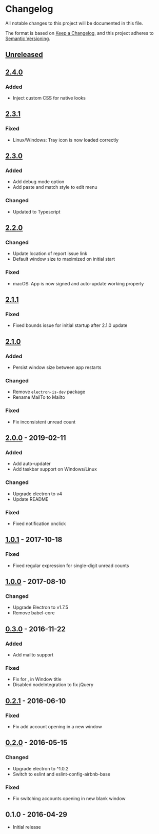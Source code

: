# Changelog

All notable changes to this project will be documented in this file.

The format is based on [Keep a Changelog](https://keepachangelog.com/en/1.0.0/),
and this project adheres to [Semantic Versioning](https://semver.org/spec/v2.0.0.html).

## [Unreleased]

## [2.4.0]

### Added

-  Inject custom CSS for native looks

## [2.3.1]

### Fixed

- Linux/Windows: Tray icon is now loaded correctly

## [2.3.0]

### Added

- Add debug mode option
- Add paste and match style to edit menu

### Changed

- Updated to Typescript

## [2.2.0]

### Changed

- Update location of report issue link
- Default window size to maximized on initial start

### Fixed

- macOS: App is now signed and auto-update working properly

## [2.1.1]

### Fixed

- Fixed bounds issue for initial startup after 2.1.0 update

## [2.1.0]

### Added

- Persist window size between app restarts

### Changed

- Remove `electron-is-dev` package
- Rename MailTo to Mailto

### Fixed

- Fix inconsistent unread count

## [2.0.0] - 2019-02-11

### Added

- Add auto-updater
- Add taskbar support on Windows/Linux

### Changed

- Upgrade electron to v4
- Update README

### Fixed

- Fixed notification onclick

## [1.0.1] - 2017-10-18

### Fixed

- Fixed regular expression for single-digit unread counts

## [1.0.0] - 2017-08-10

### Changed

- Upgrade Electron to v1.7.5
- Remove babel-core

## [0.3.0] - 2016-11-22

### Added

- Add mailto support

### Fixed

- Fix for , in Window title
- Disabled nodeIntegration to fix jQuery

## [0.2.1] - 2016-06-10

### Fixed

- Fix add account opening in a new window

## [0.2.0] - 2016-05-15

### Changed

- Upgrade electron to ^1.0.2
- Switch to eslint and eslint-config-airbnb-base

### Fixed

- Fix switching accounts opening in new blank window

## 0.1.0 - 2016-04-29

- Initial release

[unreleased]: https://github.com/timche/gmail-desktop/compare/v2.4.0...HEAD
[2.4.0]: https://github.com/timche/gmail-desktop/compare/v2.3.1...v2.4.0
[2.3.1]: https://github.com/timche/gmail-desktop/compare/v2.3.0...v2.3.1
[2.3.0]: https://github.com/timche/gmail-desktop/compare/v2.2.0...v2.3.0
[2.2.0]: https://github.com/timche/gmail-desktop/compare/v2.1.1...v2.2.0
[2.1.1]: https://github.com/timche/gmail-desktop/compare/v2.1.0...v2.1.1
[2.1.0]: https://github.com/timche/gmail-desktop/compare/v2.0.0...v2.1.0
[2.0.0]: https://github.com/timche/gmail-desktop/compare/v1.0.1...v2.0.0
[1.0.1]: https://github.com/timche/gmail-desktop/compare/v1.0.0...v1.0.1
[1.0.1]: https://github.com/timche/gmail-desktop/compare/v1.0.0...v1.0.1
[1.0.1]: https://github.com/timche/gmail-desktop/compare/v1.0.0...v1.0.1
[1.0.1]: https://github.com/timche/gmail-desktop/compare/v1.0.0...v1.0.1
[1.0.0]: https://github.com/timche/gmail-desktop/compare/v0.3.0...v1.0.0
[0.3.0]: https://github.com/timche/gmail-desktop/compare/v0.2.1...v0.3.0
[0.2.1]: https://github.com/timche/gmail-desktop/compare/v0.2.0...v0.2.1
[0.2.0]: https://github.com/timche/gmail-desktop/compare/v0.1.0...v0.2.0
